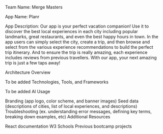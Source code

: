 Team Name: Merge Masters

App Name: Planr

App Description: Our app is your perfect vacation companion! Use it to discover the best local experiences in each city including popular landmarks, great restaurants, and even the best happy hours in town. In the app users can simply select the city, create a trip, and then browse and select from the various experience recommendations to build the perfect trip itinerary. And to ensure the trip is really amazing, each experience includes reviews from previous travellers. With our app, your next amazing trip is just a few taps away!

Architecture Overview

To be added
Technologies, Tools, and Frameworks

To be added
AI Usage

Branding (app logo, color scheme, and banner images)
Seed data (descriptions of cities, list of local experiences, and descriptions)
Troubleshooting (ex. understanding error messages, defining key terms, breaking down examples, etc)
Additional Resources

React documentation
W3 Schools
Previous bootcamp projects